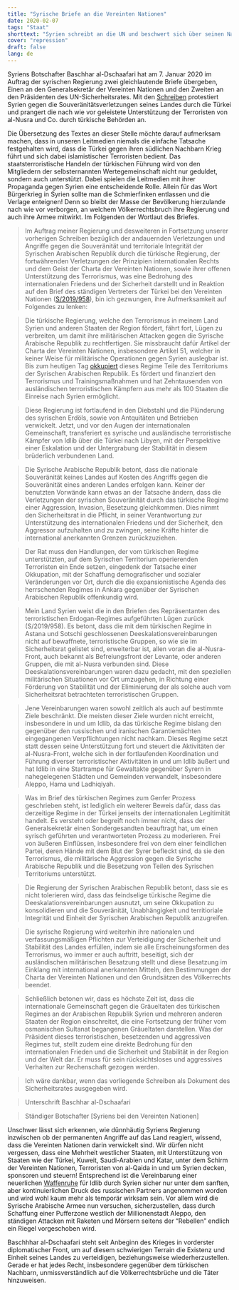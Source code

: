 ```yaml
---
title: "Syrische Briefe an die Vereinten Nationen"
date: 2020-02-07
tags: "Staat"
shorttext: "Syrien schreibt an die UN und beschwert sich über seinen Nachbar die Türkei. Warum wird darüber nicht groß berichtet, oder spielt es den Schergen im Westen wieder zu?"
cover: "repression"
draft: false
lang: de
---
```


Syriens Botschafter Baschhar al-Dschaafari hat am 7. Januar 2020 im Auftrag der syrischen Regierung zwei gleichlautende Briefe übergeben, Einen an den Generalsekretär der Vereinten Nationen und den Zweiten an den Präsidenten des UN-Sicherheitsrates. Mit den [Schreiben](https://undocs.org/S/2020/7 "Identical letters dated 2 January 2020 from the Permanent Representative of the Syrian Arab Republic to the United Nations addressed to the Secretary-General and the President of the Security Council") protestiert Syrien gegen die Souveränitätsverletzungen seines Landes durch die Türkei und prangert die nach wie vor geleistete Unterstützung der Terroristen von al-Nusra und Co. durch türkische Behörden an.

Die Übersetzung des Textes an dieser Stelle möchte darauf aufmerksam machen, dass in unseren Leitmedien niemals die einfache Tatsache festgehalten wird, dass die Türkei gegen ihren südlichen Nachbarn Krieg führt und sich dabei islamistischer Terroristen bedient. Das staatsterroristische Handeln der türkischen Führung wird von den Mitgliedern der selbsternannten Wertegemeinschaft nicht nur geduldet, sondern auch unterstützt. Dabei spielen die Leitmedien mit ihrer Propaganda gegen Syrien eine entscheidende Rolle. Allein für das Wort Bürgerkrieg in Syrien sollte man die Schmierfinken entlassen und die Verlage enteignen! Denn so bleibt der Masse der Bevölkerung hierzulande nach wie vor verborgen, an welchem Völkerrechtsbruch ihre Regierung und auch ihre Armee mitwirkt. Im Folgenden der Wortlaut des Briefes.

> Im Auftrag meiner Regierung und desweiteren in Fortsetzung unserer vorherigen Schreiben bezüglich der andauernden Verletzungen und Angriffe gegen die Souveränität und territoriale Integrität der Syrischen Arabischen Republik durch die türkische Regierung, der fortwährenden Verletzungen der Prinzipien internationalen Rechts und dem Geist der Charta der Vereinten Nationen, sowie ihrer offenen Unterstützung des Terrorismus, was eine Bedrohung des internationalen Friedens und der Sicherheit darstellt und in Reaktion auf den Brief des ständigen Vertreters der Türkei bei den Vereinten Nationen ([S/2019/958](https://undocs.org/en/S/2019/958 "Letter dated 18 December 2019 from the Permanent Representative of Turkey to the United Nations addressed to the President of the Security Council")), bin ich gezwungen, ihre Aufmerksamkeit auf Folgendes zu lenken:

> Die türkische Regierung, welche den Terrorismus in meinem Land Syrien und anderen Staaten der Region fördert, fährt fort, Lügen zu verbreiten, um damit ihre militärischen Attacken gegen die Syrische Arabische Republik zu rechtfertigen. Sie missbraucht dafür Artikel der Charta der Vereinten Nationen, insbesondere Artikel 51, welcher in keiner Weise für militärische Operationen gegen Syrien auslegbar ist. Bis zum heutigen Tag [okkupiert](/static/downloads/res2253.pdf "Resolution 2253") dieses Regime Teile des Territoriums der Syrischen Arabischen Republik. Es fördert und finanziert den Terrorismus und Trainingsmaßnahmen und hat Zehntausenden von ausländischen terroristischen Kämpfern aus mehr als 100 Staaten die Einreise nach Syrien ermöglicht.

> Diese Regierung ist fortlaufend in den Diebstahl und die Plünderung des syrischen Erdöls, sowie von Antquitäten und Betrieben verwickelt. Jetzt, und vor den Augen der internationalen Gemeinschaft, transferiert es syrische und ausländische terroristische Kämpfer von Idlib über die Türkei nach Libyen, mit der Perspektive einer Eskalation und der Untergrabung der Stabilität in diesem brüderlich verbundenen Land.

> Die Syrische Arabische Republik betont, dass die nationale Souveränität keines Landes auf Kosten des Angriffs gegen die Souveränität eines anderen Landes erfolgen kann. Keiner der benutzten Vorwände kann etwas an der Tatsache ändern, dass die Verletzungen der syrischen Souveränität durch das türkische Regime einer Aggression, Invasion, Besetzung gleichkommen. Dies nimmt den Sicherheitsrat in die Pflicht, in seiner Verantwortung zur Unterstützung des internationalen Friedens und der Sicherheit, den Aggressor aufzuhalten und zu zwingen, seine Kräfte hinter die international anerkannten Grenzen zurückzuziehen.

> Der Rat muss den Handlungen, der vom türkischen Regime unterstützten, auf dem Syrischen Territorium operierenden Terroristen ein Ende setzen, eingedenk der Tatsache einer Okkupation, mit der Schaffung demografischer und sozialer Veränderungen vor Ort, durch die die expansionistische Agenda des herrschenden Regimes in Ankara gegenüber der Syrischen Arabischen Republik offenkundig wird.

> Mein Land Syrien weist die in den Briefen des Repräsentanten des terroristischen Erdogan-Regimes aufgeführten Lügen zurück (S/2019/958). Es betont, dass die mit dem türkischen Regime in Astana und Sotschi geschlossenen Deeskalationsvereinbarungen nicht auf bewaffnete, terroristische Gruppen, so wie sie im Sicherheitsrat gelistet sind, erweiterbar ist, allen voran die al-Nusra-Front, auch bekannt als Befreiungsfront der Levante, oder anderen Gruppen, die mit al-Nusra verbunden sind. Diese Deeskalationsvereinbarungen waren dazu gedacht, mit den speziellen militärischen Situationen vor Ort umzugehen, in Richtung einer Förderung von Stabilität und der Eliminierung der als solche auch vom Sicherheitsrat betrachteten terroristischen Gruppen.

> Jene Vereinbarungen waren sowohl zeitlich als auch auf bestimmte Ziele beschränkt. Die meisten dieser Ziele wurden nicht erreicht, insbesondere in und um Idlib, da das türkische Regime bislang den gegenüber den russischen und iranischen Garantiemächten eingegangenen Verpflichtungen nicht nachkam. Dieses Regime setzt statt dessen seine Unterstützung fort und steuert die Aktivitäten der al-Nusra-Front, welche sich in der fortlaufenden Koordination und Führung diverser terroristischer Aktivitäten in und um Idlib äußert und hat Idlib in eine Startrampe für Gewaltakte gegenüber Syrern in nahegelegenen Städten und Gemeinden verwandelt, insbesondere Aleppo, Hama und Ladhiqiyah.

> Was im Brief des türkischen Regimes zum Genfer Prozess geschrieben steht, ist lediglich ein weiterer Beweis dafür, dass das derzeitige Regime in der Türkei jenseits der internationalen Legitimität handelt. Es versteht oder begreift noch immer nicht, dass der Generalsekretär einen Sondergesandten beauftragt hat, um einen syrisch geführten und verantworteten Prozess zu moderieren. Frei von äußeren Einflüssen, insbesondere frei von dem einer feindlichen Partei, deren Hände mit dem Blut der Syrer befleckt sind, da sie den Terrorismus, die militärische Aggression gegen die Syrische Arabische Republik und die Besetzung von Teilen des Syrischen Territoriums unterstützt.

> Die Regierung der Syrischen Arabischen Republik betont, dass sie es nicht tolerieren wird, dass das feindselige türkische Regime die Deeskalationsvereinbarungen ausnutzt, um seine Okkupation zu konsolidieren und die Souveränität, Unabhängigkeit und territioriale Integrität und Einheit der Syrischen Arabischen Republik anzugreifen.

> Die syrische Regierung wird weiterhin ihre nationalen und verfassungsmäßigen Pflichten zur Verteidigung der Sicherheit und Stabilität des Landes erfüllen, indem sie alle Erscheinungsformen des Terrorismus, wo immer er auch auftritt, beseitigt, sich der ausländischen militärischen Besatzung stellt und diese Besatzung im Einklang mit international anerkannten Mitteln, den Bestimmungen der Charta der Vereinten Nationen und den Grundsätzen des Völkerrechts beendet.

> Schließlich betonen wir, dass es höchste Zeit ist, dass die internationale Gemeinschaft gegen die Gräueltaten des türkischen Regimes an der Arabischen Republik Syrien und mehreren anderen Staaten der Region einschreitet, die eine Fortsetzung der früher vom osmanischen Sultanat begangenen Gräueltaten darstellen. Was der Präsident dieses terroristischen, besetzenden und aggressiven Regimes tut, stellt zudem eine direkte Bedrohung für den internationalen Frieden und die Sicherheit und Stabilität in der Region und der Welt dar. Er muss für sein rücksichtsloses und aggressives Verhalten zur Rechenschaft gezogen werden.

> Ich wäre dankbar, wenn das vorliegende Schreiben als Dokument des Sicherheitsrates ausgegeben wird.

> Unterschrift Baschhar al-Dschaafari

> Ständiger Botschafter [Syriens bei den Vereinten Nationen]

Unschwer lässt sich erkennen, wie dünnhäutig Syriens Regierung inzwischen ob der permanenten Angriffe auf das Land reagiert, wissend, dass die Vereinten Nationen darin verwickelt sind. Wir dürfen nicht vergessen, dass eine Mehrheit westlicher Staaten, mit Unterstützung von Staaten wie der Türkei, Kuweit, Saudi-Arabien und Katar, unter dem Schirm der Vereinten Nationen, Terroristen von al-Qaida in und um Syrien decken, sponsoren und steuern! Entsprechend ist die Vereinbarung einer neuerlichen [Waffenruhe](https://flutterbareer.wordpress.com/2020/01/13/waffenruhe-in-libyen-und-syrien-beschlossen/ "Waffenruhe in Libyen und Syrien beschlossen") für Idlib durch Syrien sicher nur unter dem sanften, aber kontinuierlichen Druck des russischen Partners angenommen worden und wird wohl kaum mehr als temporär wirksam sein. Vor allem wird die Syrische Arabische Armee nun versuchen, sicherzustellen, dass durch Schaffung einer Pufferzone westlich der Millionenstadt Aleppo, den ständigen Attacken mit Raketen und Mörsern seitens der “Rebellen” endlich ein Riegel vorgeschoben wird.

Baschhhar al-Dschaafari steht seit Anbeginn des Krieges in vorderster diplomatischer Front, um auf diesem schwierigen Terrain die Existenz und Einheit seines Landes zu verteidigen, beziehungsweise wiederherzustellen. Gerade er hat jedes Recht, insbesondere gegenüber dem türkischen Nachbarn, unmissverständlich auf die Völkerrechtsbrüche und die Täter hinzuweisen.
